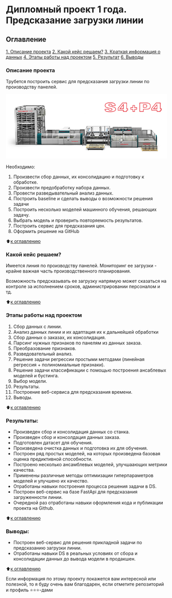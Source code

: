 # Дипломный проект 1 года. Предсказание загрузки линии

## Оглавление

[1. Описание проекта](https://github.com/SaakyanAG/Pub/tree/main/Project_4%20Bank%20data%20cluster/README.md#Описание%20проекта)
[2. Какой кейс решаем?](https://github.com/SaakyanAG/Pub/tree/main/Project_4%20Bank%20data%20cluster/README.md#Какой%20кейс%20решаем?)
[3. Краткая информация о данных](https://github.com/SaakyanAG/Pub/tree/main/Project_4%20Bank%20data%20cluster/README.md#Краткая%20информация%20о%20данных)
[4. Этапы работы над проектом](https://github.com/SaakyanAG/Pub/tree/main/Project_4%20Bank%20data%20cluster/README.md#Этапы%20работы%20над%20проектом)
[5. Результат](https://github.com/SaakyanAG/Pub/tree/main/Project_4%20Bank%20data%20cluster/README.md#Результат)
[6. Выводы](https://github.com/SaakyanAG/Pub/tree/main/Project_4%20Bank%20data%20cluster/README.md#Выводы)

### Описание проекта

Трубется построить сервис для предсказания загрузки линии по производству панелей.

![1674562819811](image/README/1674562819811.jpg)

Необходимо:

1. Произвести сбор данных, их консолидацию и подготовку к обработке.
2. Произвести предобработку набора данных.
3. Провести разведывательный анализ данных.
4. Построить baseline и сделать выводы о возможности решения задачи
5. Построить несколько моделей машинного обучения, решающих задачу.
6. Выбрать модель и проверить повторяемость результатов.
7. Построить сервис для предсказания цен.
8. Оформить решение на GitHub

⬆️[к оглавлению](https://github.com/SaakyanAG/Pub/tree/main/Project_4%20Bank%20data%20cluster/README.md#Оглавление)

### Какой кейс решаем?

Имеется линия по производству панелей. Мониторинг ее загрузки - крайне важная часть производственного планирования.

Возможность предсказывать ее загрузку напрямую может сказаться на контроле за исполнением сроков, администрировании персоналом и тд.

⬆️[к оглавлению](https://github.com/SaakyanAG/Pub/tree/main/Project_4%20Bank%20data%20cluster/README.md#Оглавление)

### Этапы работы над проектом

1. Сбор данных с линии.
2. Анализ данных линии и их адаптация их к дальнейшей обработки
3. Сбор данных о заказах, их консолидация.
4. Парсинг нужных признаков по панелям из данных заказа.
5. Преобразование признаков.
6. Разведовательный анализ.
7. Решение задачи регрессии простыми методами (линейная регрессия + полиномиальные признаки).
8. Решение задачи классификации с помощью построения ансаблевых моделей и бустинга.
9. Выбор модели.
10. Результаты.
11. Построение веб-сервиса для предсказания времени.
12. Выводы.

⬆️[к оглавлению](https://github.com/SaakyanAG/Pub/tree/main/Project_4%20Bank%20data%20cluster/README.md#Оглавление)

### Результаты:

* Произведен сбор и консолидация данных со станка.
* Произведен сбор и консолдация данных заказа.
* Подготовлен датасет для обучения.
* Произведена очистка данных и подготовка их для обучения.
* Построен ряд простых моделей, на которых произведена базовая оценка предиктивной способности.
* Построено несколько ансамблевых моделей, улучшаающих метрики качества.
* Применены различные методы оптимизации гиперпараметров моделей и улучшено их качество.
* Отработаны навыки построения процесса решения задачи в DS.
* Построен веб-сервис на базе FastApi для предсказания загруженности линии.
* Очередной раз отработаны навыки оформления кода и публикации проекта на Github.

⬆️[к оглавлению](https://github.com/SaakyanAG/Pub/tree/main/Project_4%20Bank%20data%20cluster/README.md#Оглавление)

### Выводы:

* Построен веб-сервис для решения прикладной задачи по предсказанию загрузки линии.
* Отработаны навыки DS в реальных условиях от сбора и консолидации данных до вывода модели в продакшен.

⬆️[к оглавлению](https://github.com/SaakyanAG/Pub/tree/main/Project_4%20Bank%20data%20cluster/README.md#Оглавление)

Если информация по этому проекту покажется вам интересной или полезной, то я буду очень вам благодарен, если отметите репозиторий и профиль ⭐️⭐️⭐️-дами
